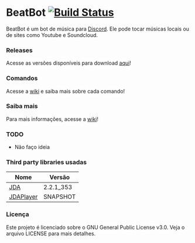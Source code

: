 # BeatBot [![Build Status](https://travis-ci.org/davipatury/BeatBot.svg?branch=master)](https://travis-ci.org/davipatury/BeatBot)
BeatBot é um bot de música para [Discord](http://www.discordapp.com). Ele pode tocar músicas locais ou de sites como Youtube e Soundcloud.

### Releases
Acesse as versões disponíveis para download [aqui](https://github.com/davipatury/BeatBot/releases)!

### Comandos
Acesse a [wiki](https://github.com/davipatury/BeatBot/wiki/Commands) e saiba mais sobre cada comando!

### Saiba mais
Para mais informações, acesse a [wiki](https://github.com/davipatury/BeatBot/wiki)!

### TODO
- Não faço ideia

### Third party libraries usadas
| Nome | Versão |
|------|---------|
| [JDA](https://github.com/DV8FromTheWorld/JDA)  | 2.2.1_353 |
| [JDAPlayer](https://github.com/DV8FromTheWorld/JDA-Player) | SNAPSHOT |

### Licença
Este projeto é licenciado sobre o GNU General Public License v3.0. Veja o arquivo LICENSE para mais detalhes.